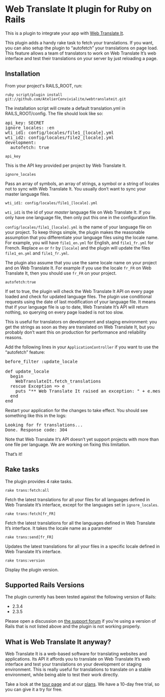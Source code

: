 Web Translate It plugin for Ruby on Rails
=========================================

This is a plugin to integrate your app with [Web Translate It](https://webtranslateit.com).

This plugin adds a handy rake task to fetch your translations. If you want, you can also setup the plugin to “autofetch” your translations on page load. This feature allows a team of translators to work on Web Translate It’s web interface and test their translations on your server by just reloading a page.

Installation
------------

From your project's RAILS_ROOT, run:

    ruby script/plugin install git://github.com/AtelierConvivialite/webtranslateit.git

The installation script will create a default translation.yml in RAILS_ROOT/config. The file should look like so:

<pre>api_key: SECRET
ignore_locales: :en
wti_id1: config/locales/file1_[locale].yml
wti_id2: config/locales/file2_[locale].yml
development:
  autofetch: true</pre>

`api_key`
  
This is the API key provided per project by Web Translate It.

`ignore_locales`
  
Pass an array of symbols, an array of strings, a symbol or a string of locales not to sync with Web Translate It. You usually don’t want to sync your master language files.

`wti_id1: config/locales/file1_[locale].yml`
    
`wti_id1` is the id of your *master* language file on Web Translate It. If you only have one language file, then only put this one in the configuration file.

`config/locales/file1_[locale].yml` is the name of your language file on your project. To keep things simple, the plugin makes the reasonable assumption that you differentiate your language files using the locale name. For example, you will have `file1_en.yml` for English, and `file1_fr.yml` for French. Replace `en` or `fr` by `[locale]` and the plugin will update the files `file1_en.yml` and `file1_fr.yml`.

The plugin also assume that you use the same locale name on your project and on Web Translate It. For example if you use the locale `fr_FR` on Web Translate It, then you should use `fr_FR` on your project.

`autofetch:true`
  
If set to true, the plugin will check the Web Translate It API on every page loaded and check for updated language files. The plugin use conditional requests using the date of last modification of your language file. It means that if your language file is up to date, Web Translate It’s API will return nothing, so querying on every page loaded is not too slow.

This is useful for translators on development and staging environment: you get the strings as soon as they are translated on Web Translate It, but you probably don’t want this on production for performance and reliability reasons.

Add the following lines in your `ApplicationController` if you want to use the “autofetch” feature:

<pre>before_filter :update_locale

def update_locale
  begin
    WebTranslateIt.fetch_translations
  rescue Exception => e
    puts "** Web Translate It raised an exception: " + e.message
  end
end</pre>

Restart your application for the changes to take effect. You should see something like this in the logs:

<pre>Looking for fr translations...
Done. Response code: 304</pre>

Note that Web Translate It’s API doesn’t yet support projects with more than one file per language. We are working on fixing this limitation. 

That’s it!


Rake tasks
------------

The plugin provides 4 rake tasks.

    rake trans:fetch:all
  
Fetch the latest translations for all your files for all languages defined in Web Translate It’s interface, except for the languages set in `ignore_locales`.

    rake trans:fetch[fr_FR]
  
Fetch the latest translations for all the languages defined in Web Translate It’s interface. It takes the locale name as a parameter

    rake trans:send[fr_FR]
    
Updates the latest translations for all your files in a specific locale defined in Web Translate It’s interface.

    rake trans:version
  
Display the plugin version.

Supported Rails Versions
------------------------

The plugin currently has been tested against the following version of Rails:

* 2.3.4
* 2.3.5

Please open a discussion on [the support forum](https://webtranslateit.com/forum) if you're using a version of Rails that is not listed above and the plugin is not working properly.

What is Web Translate It anyway?
--------------------------------

Web Translate It is a web-based software for translating websites and applications. Its API it affords you to translate on Web Translate It’s web interface and test your translations on your development or staging environment. This is really useful for translations to translate on a stable environment, while being able to test their work directly.

Take a look at the [tour page](https://webtranslateit.com/tour) and at our [plans](https://webtranslateit.com/plans). We have a 10-day free trial, so you can give it a try for free.
